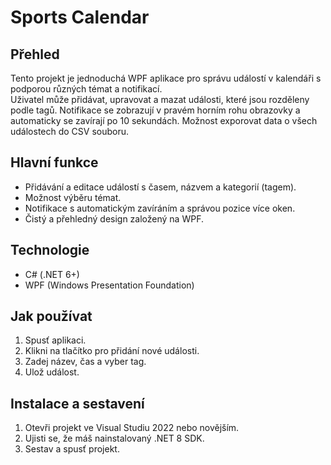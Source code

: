 # Sports Calendar
## Přehled
Tento projekt je jednoduchá WPF aplikace pro správu událostí v kalendáři s podporou různých témat a notifikací.  
Uživatel může přidávat, upravovat a mazat události, které jsou rozděleny podle tagů. Notifikace se zobrazují v pravém horním rohu obrazovky a automaticky se zavírají po 10 sekundách. Možnost exporovat data o všech událostech do CSV souboru.

## Hlavní funkce
- Přidávání a editace událostí s časem, názvem a kategorií (tagem).
- Možnost výběru témat.
- Notifikace s automatickým zavíráním a správou pozice více oken.
- Čistý a přehledný design založený na WPF.

## Technologie
- C# (.NET 6+)
- WPF (Windows Presentation Foundation)

## Jak používat
1. Spusť aplikaci.
2. Klikni na tlačítko pro přidání nové události.
3. Zadej název, čas a vyber tag.
4. Ulož událost.

## Instalace a sestavení
1. Otevři projekt ve Visual Studiu 2022 nebo novějším.
2. Ujisti se, že máš nainstalovaný .NET 8 SDK.
3. Sestav a spusť projekt.

